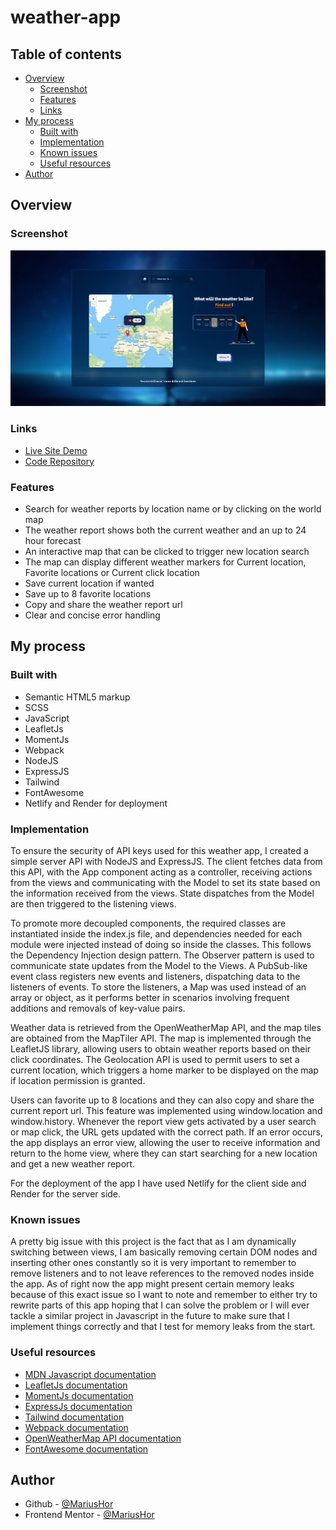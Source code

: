 # weather-app

## Table of contents

- [Overview](#overview)
  - [Screenshot](#screenshot)
  - [Features](#features)
  - [Links](#links)
- [My process](#my-process)
  - [Built with](#built-with)
  - [Implementation](#implementation)
  - [Known issues](#known-issues)
  - [Useful resources](#useful-resources)
- [Author](#author)

## Overview

### Screenshot

![](./client/src/assets/live-site-screenshot.png)

### Links

- [Live Site Demo](https://weather-app-javascript-mariushor.netlify.app/)
- [Code Repository](https://github.com/MariusHor/weather-app)

### Features

- Search for weather reports by location name or by clicking on the world map
- The weather report shows both the current weather and an up to 24 hour forecast
- An interactive map that can be clicked to trigger new location search
- The map can display different weather markers for Current location, Favorite locations or Current click location
- Save current location if wanted
- Save up to 8 favorite locations
- Copy and share the weather report url
- Clear and concise error handling

## My process

### Built with

- Semantic HTML5 markup
- SCSS
- JavaScript
- LeafletJs
- MomentJs
- Webpack
- NodeJS
- ExpressJS
- Tailwind
- FontAwesome
- Netlify and Render for deployment


### Implementation

To ensure the security of API keys used for this weather app, I created a simple server API with NodeJS and ExpressJS. The client fetches data from this API, with the App component acting as a controller, receiving actions from the views and communicating with the Model to set its state based on the information received from the views. State dispatches from the Model are then triggered to the listening views.

To promote more decoupled components, the required classes are instantiated inside the index.js file, and dependencies needed for each module were injected instead of doing so inside the classes. This follows the Dependency Injection design pattern. The Observer pattern is used to communicate state updates from the Model to the Views. A PubSub-like event class registers new events and listeners, dispatching data to the listeners of events. To store the listeners, a Map was used instead of an array or object, as it performs better in scenarios involving frequent additions and removals of key-value pairs.

Weather data is retrieved from the OpenWeatherMap API, and the map tiles are obtained from the MapTiler API. The map is implemented through the LeafletJS library, allowing users to obtain weather reports based on their click coordinates. The Geolocation API is used to permit users to set a current location, which triggers a home marker to be displayed on the map if location permission is granted.

Users can favorite up to 8 locations and they can also copy and share the current report url. This feature was implemented using window.location and window.history. Whenever the report view gets activated by a user search or map click, the URL gets updated with the correct path. If an error occurs, the app displays an error view, allowing the user to receive information and return to the home view, where they can start searching for a new location and get a new weather report.

For the deployment of the app I have used Netlify for the client side and Render for the server side.

### Known issues

A pretty big issue with this project is the fact that as I am dynamically switching between views, I am basically removing certain DOM nodes and inserting other ones constantly so it is very important to remember to remove listeners and to not leave references to the removed nodes inside the app. As of right now the app might present certain memory leaks because of this exact issue so I want to note and remember to either try to rewrite parts of this app hoping that I can solve the problem or I will ever tackle a similar project in Javascript in the future to make sure that I implement things correctly and that I test for memory leaks from the start.

### Useful resources

- [MDN Javascript documentation](https://developer.mozilla.org/en-US/docs/Web/JavaScript)
- [LeafletJs documentation](https://leafletjs.com/reference.html)
- [MomentJs documentation](https://momentjs.com/docs/)
- [ExpressJs documentation](https://expressjs.com/)
- [Tailwind documentation](https://tailwindcss.com/docs/installation)
- [Webpack documentation](https://webpack.js.org/concepts/)
- [OpenWeatherMap API documentation](https://openweathermap.org/api)
- [FontAwesome documentation](https://fontawesome.com/docs)


## Author

- Github - [@MariusHor](https://github.com/MariusHor/)
- Frontend Mentor - [@MariusHor](https://www.frontendmentor.io/profile/MariusHor)
